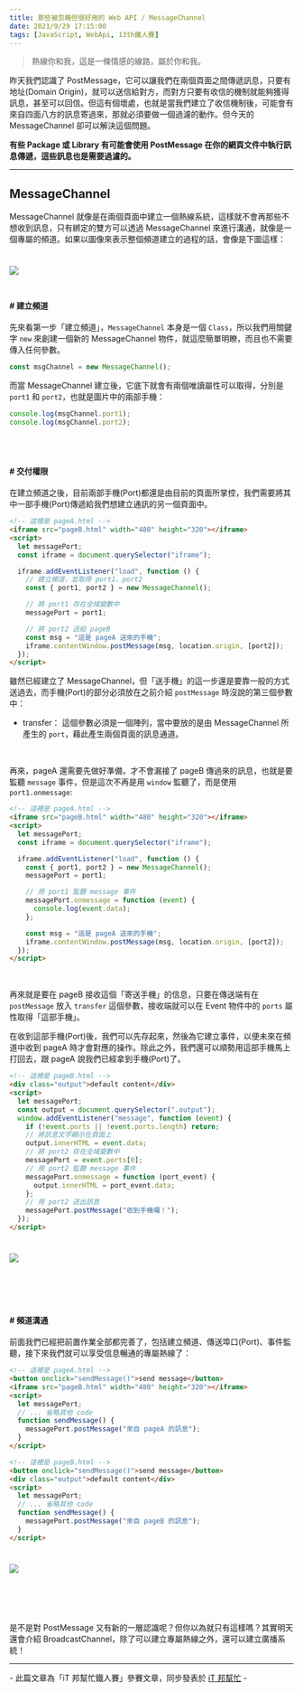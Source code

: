 ```yaml
---
title: 那些被忽略但很好用的 Web API / MessageChannel
date: 2021/9/29 17:15:00
tags: [JavaScript, WebApi, 13th鐵人賽]
---
```


> 熱線你和我，這是一條情感的線路，屬於你和我。

昨天我們認識了 PostMessage，它可以讓我們在兩個頁面之間傳遞訊息，只要有地址(Domain Origin)，就可以送信給對方，而對方只要有收信的機制就能夠獲得訊息，甚至可以回信。但這有個壞處，也就是當我們建立了收信機制後，可能會有來自四面八方的訊息寄過來，那就必須要做一個過濾的動作。但今天的 MessageChannel 卻可以解決這個問題。

**有些 Package 或 Library 有可能會使用 PostMessage 在你的網頁文件中執行訊息傳遞，這些訊息也是需要過濾的。**

---

## MessageChannel

MessageChannel 就像是在兩個頁面中建立一個熱線系統，這樣就不會再那些不想收到訊息，只有綁定的雙方可以透過 MessageChannel 來進行溝通，就像是一個專屬的頻道。如果以圖像來表示整個頻道建立的過程的話，會像是下圖這樣：

<img src="channel.png" style="margin: 24px auto;" />

<br/>

#### # 建立頻道

先來看第一步「建立頻道」，`MessageChannel` 本身是一個 `Class`，所以我們用關鍵字 `new` 來創建一個新的 MessageChannel 物件，就這麼簡單明瞭，而且也不需要傳入任何參數。

```javascript
const msgChannel = new MessageChannel();
```

而當 MessageChannel 建立後，它底下就會有兩個唯讀屬性可以取得，分別是 `port1` 和 `port2`，也就是圖片中的兩部手機：

```javascript
console.log(msgChannel.port1);
console.log(msgChannel.port2);
```

<br/><br/>

#### # 交付權限

在建立頻道之後，目前兩部手機(Port)都還是由目前的頁面所掌控，我們需要將其中一部手機(Port)傳遞給我們想建立通訊的另一個頁面中。

```html
<!-- 這裡是 pageA.html -->
<iframe src="pageB.html" width="480" height="320"></iframe>
<script>
  let messagePort;
  const iframe = document.querySelector("iframe");

  iframe.addEventListener("load", function () {
    // 建立頻道，並取得 port1、port2
    const { port1, port2 } = new MessageChannel();

    // 將 port1 存在全域變數中
    messagePort = port1;

    // 將 port2 送給 pageB
    const msg = "這是 pageA 送來的手機";
    iframe.contentWindow.postMessage(msg, location.origin, [port2]);
  });
</script>
```

雖然已經建立了 MessageChannel，但「送手機」的這一步還是要靠一般的方式送過去，而手機(Port)的部分必須放在之前介紹 `postMessage` 時沒說的第三個參數中：

- transfer： 這個參數必須是一個陣列，當中要放的是由 MessageChannel 所產生的 `port`，藉此產生兩個頁面的訊息通道。

<br/>

再來，pageA 還需要先做好準備，才不會漏接了 pageB 傳過來的訊息，也就是要監聽 `message` 事件，但是這次不再是用 `window` 監聽了，而是使用 `port1.onmessage`:

```html
<!-- 這裡是 pageA.html -->
<iframe src="pageB.html" width="480" height="320"></iframe>
<script>
  let messagePort;
  const iframe = document.querySelector("iframe");

  iframe.addEventListener("load", function () {
    const { port1, port2 } = new MessageChannel();
    messagePort = port1;

    // 用 port1 監聽 message 事件
    messagePort.onmessage = function (event) {
      console.log(event.data);
    };

    const msg = "這是 pageA 送來的手機";
    iframe.contentWindow.postMessage(msg, location.origin, [port2]);
  });
</script>
```

<br/>

再來就是要在 pageB 接收這個「寄送手機」的信息，只要在傳送端有在 `postMessage` 放入 `transfer` 這個參數，接收端就可以在 Event 物件中的 `ports` 屬性取得「這部手機」。

在收到這部手機(Port)後，我們可以先存起來，然後為它建立事件，以便未來在頻道中收到 pageA 時才會對應的操作。除此之外，我們還可以順勢用這部手機馬上打回去，跟 pageA 說我們已經拿到手機(Port)了。

```html
<!-- 這裡是 pageB.html -->
<div class="output">default content</div>
<script>
  let messagePort;
  const output = document.querySelector(".output");
  window.addEventListener("message", function (event) {
    if (!event.ports || !event.ports.length) return;
    // 將訊息文字顯示在頁面上
    output.innerHTML = event.data;
    // 將 port2 存在全域變數中
    messagePort = event.ports[0];
    // 用 port2 監聽 message 事件
    messagePort.onmessage = function (port_event) {
      output.innerHTML = port_event.data;
    };
    // 用 port2 送出訊息
    messagePort.postMessage("收到手機囉！");
  });
</script>
```

<img src="post.gif" style="margin: 24px auto;" />

<br/><br/>

#### # 頻道溝通

前面我們已經把前置作業全部都完善了，包括建立頻道、傳送埠口(Port)、事件監聽，接下來我們就可以享受信息暢通的專屬熱線了：

```html
<!-- 這裡是 pageA.html -->
<button onclick="sendMessage()">send message</button>
<iframe src="pageB.html" width="480" height="320"></iframe>
<script>
  let messagePort;
  // ... 省略其他 code
  function sendMessage() {
    messagePort.postMessage("來自 pageA 的訊息");
  }
</script>
```

```html
<!-- 這裡是 pageB.html -->
<button onclick="sendMessage()">send message</button>
<div class="output">default content</div>
<script>
  let messagePort;
  // ... 省略其他 code
  function sendMessage() {
    messagePort.postMessage("來自 pageB 的訊息");
  }
</script>
```

<img src="post2.gif" style="margin: 24px auto;" />

<br/><br/>

是不是對 PostMessage 又有新的一層認識呢？但你以為就只有這樣嗎？其實明天還會介紹 BroadcastChannel，除了可以建立專屬熱線之外，還可以建立廣播系統！

---

\- 此篇文章為「iT 邦幫忙鐵人賽」參賽文章，同步發表於 [iT 邦幫忙](https://ithelp.ithome.com.tw/articles/10275491) -
